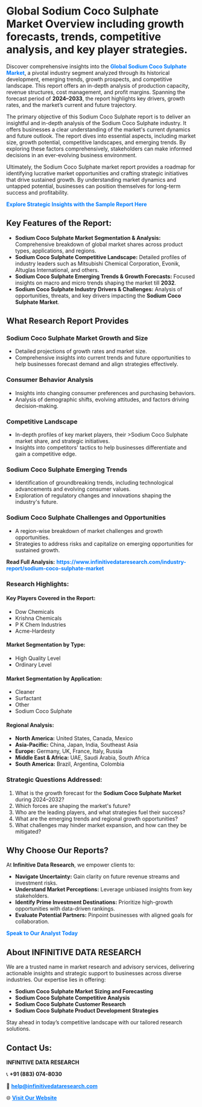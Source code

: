<h1>Global Sodium Coco Sulphate Market Overview including growth forecasts, trends, competitive analysis, and key player strategies.</h1>
<p>
Discover comprehensive insights into the 
<a href="https://www.infinitivedataresearch.com/industry-report/sodium-coco-sulphate-market" rel="dofollow" style="color: #007BFF; text-decoration: none;"><strong>Global Sodium Coco Sulphate Market</strong></a>, a pivotal industry segment analyzed through its historical development, emerging trends, growth prospects, and competitive landscape. This report offers an in-depth analysis of production capacity, revenue structures, cost management, and profit margins. Spanning the forecast period of <strong>2024–2033</strong>, the report highlights key drivers, growth rates, and the market’s current and future trajectory.
</p>
<p>
The primary objective of this Sodium Coco Sulphate report is to deliver an insightful and in-depth analysis of the Sodium Coco Sulphate industry. It offers businesses a clear understanding of the market's current dynamics and future outlook. The report dives into essential aspects, including market size, growth potential, competitive landscapes, and emerging trends. By exploring these factors comprehensively, stakeholders can make informed decisions in an ever-evolving business environment.
</p>
<p>
Ultimately, the Sodium Coco Sulphate market report provides a roadmap for identifying lucrative market opportunities and crafting strategic initiatives that drive sustained growth. By understanding market dynamics and untapped potential, businesses can position themselves for long-term success and profitability.
</p>
<p>
<a href="https://www.infinitivedataresearch.com/request-sample/reportId=110684" style="color: #007BFF; text-decoration: none;"><strong>Explore Strategic Insights with the Sample Report Here</strong></a>
</p>

<h2>Key Features of the Report:</h2>
<ul>
<li><strong>Sodium Coco Sulphate Market Segmentation & Analysis:</strong> Comprehensive breakdown of global market shares across product types, applications, and regions.</li>
<li><strong>Sodium Coco Sulphate Competitive Landscape:</strong> Detailed profiles of industry leaders such as Mitsubishi Chemical Corporation, Evonik, Altuglas International, and others.</li>
<li><strong>Sodium Coco Sulphate Emerging Trends & Growth Forecasts:</strong> Focused insights on macro and micro trends shaping the market till <strong>2032</strong>.</li>
<li><strong>Sodium Coco Sulphate Industry Drivers & Challenges:</strong> Analysis of opportunities, threats, and key drivers impacting the <strong>Sodium Coco Sulphate Market</strong>.</li>
</ul>

<h2>What Research Report Provides</h2>
<h3>Sodium Coco Sulphate Market Growth and Size</h3>
<ul>
<li>Detailed projections of growth rates and market size.</li>
<li>Comprehensive insights into current trends and future opportunities to help businesses forecast demand and align strategies effectively.</li>
</ul>

<h3>Consumer Behavior Analysis</h3>
<ul>
<li>Insights into changing consumer preferences and purchasing behaviors.</li>
<li>Analysis of demographic shifts, evolving attitudes, and factors driving decision-making.</li>
</ul>

<h3>Competitive Landscape</h3>
<ul>
<li>In-depth profiles of key market players, their >Sodium Coco Sulphate market share, and strategic initiatives.</li>
<li>Insights into competitors' tactics to help businesses differentiate and gain a competitive edge.</li>
</ul>

<h3>Sodium Coco Sulphate Emerging Trends</h3>
<ul>
<li>Identification of groundbreaking trends, including technological advancements and evolving consumer values.</li>
<li>Exploration of regulatory changes and innovations shaping the industry's future.</li>
</ul>

<h3>Sodium Coco Sulphate Challenges and Opportunities</h3>
<ul>
<li>A region-wise breakdown of market challenges and growth opportunities.</li>
<li>Strategies to address risks and capitalize on emerging opportunities for sustained growth.</li>
</ul>
<p><strong>Read Full Analysis:</strong> <a href="https://www.infinitivedataresearch.com/industry-report/sodium-coco-sulphate-market" rel="dofollow" style="color: #007BFF; text-decoration: none;"><strong>https://www.infinitivedataresearch.com/industry-report/sodium-coco-sulphate-market</strong></a></p>
<h3>Research Highlights:</h3>
<h4>Key Players Covered in the Report:</h4>
<ul><li>Dow Chemicals</li><li>Krishna Chemicals</li><li>P K Chem Industries</li><li>Acme-Hardesty</li></ul>
<h4>Market Segmentation by Type:</h4>
<ul><li>High Quality Level</li><li>Ordinary Level</li></ul>
<h4>Market Segmentation by Application:</h4>
<ul><li>Cleaner</li><li>Surfactant</li><li>Other</li><li>Sodium Coco Sulphate</li></ul>

<h4>Regional Analysis:</h4>
<ul>
<li><strong>North America:</strong> United States, Canada, Mexico</li>
<li><strong>Asia-Pacific:</strong> China, Japan, India, Southeast Asia</li>
<li><strong>Europe:</strong> Germany, UK, France, Italy, Russia</li>
<li><strong>Middle East & Africa:</strong> UAE, Saudi Arabia, South Africa</li>
<li><strong>South America:</strong> Brazil, Argentina, Colombia</li>
</ul>

<h3>Strategic Questions Addressed:</h3>
<ol>
<li>What is the growth forecast for the <strong>Sodium Coco Sulphate Market</strong> during 2024–2032?</li>
<li>Which forces are shaping the market's future?</li>
<li>Who are the leading players, and what strategies fuel their success?</li>
<li>What are the emerging trends and regional growth opportunities?</li>
<li>What challenges may hinder market expansion, and how can they be mitigated?</li>
</ol>

<h2>Why Choose Our Reports?</h2>
<p>At <strong>Infinitive Data Research</strong>, we empower clients to:</p>
<ul>
<li><strong>Navigate Uncertainty:</strong> Gain clarity on future revenue streams and investment risks.</li>
<li><strong>Understand Market Perceptions:</strong> Leverage unbiased insights from key stakeholders.</li>
<li><strong>Identify Prime Investment Destinations:</strong> Prioritize high-growth opportunities with data-driven rankings.</li>
<li><strong>Evaluate Potential Partners:</strong> Pinpoint businesses with aligned goals for collaboration.</li>
</ul>
<p><a href="https://www.infinitivedataresearch.com/industry-report/sodium-coco-sulphate-market" rel="dofollow" style="color: #007BFF; text-decoration: none;"><strong>Speak to Our Analyst Today</strong></a></p>

<h2>About INFINITIVE DATA RESEARCH</h2>
<p>We are a trusted name in market research and advisory services, delivering actionable insights and strategic support to businesses across diverse industries. Our expertise lies in offering:</p>
<ul>
<li><strong>Sodium Coco Sulphate Market Sizing and Forecasting</strong></li>
<li><strong>Sodium Coco Sulphate Competitive Analysis</strong></li>
<li><strong>Sodium Coco Sulphate Customer Research</strong></li>
<li><strong>Sodium Coco Sulphate Product Development Strategies</strong></li>
</ul>
<p>Stay ahead in today’s competitive landscape with our tailored research solutions.</p>

<h2>Contact Us:</h2>
<p><strong>INFINITIVE DATA RESEARCH</strong></p>
<p>📞 <strong>+91 (883) 074-8030</strong></p>
<p>📧 <strong><a href="mailto:help@infinitivedataresearch.com" style="color: #007BFF;">help@infinitivedataresearch.com</a></strong></p>
<p>🌐 <strong><a href="https://www.infinitivedataresearch.com" rel="dofollow" style="color: #007BFF;">Visit Our Website</a></strong></p>